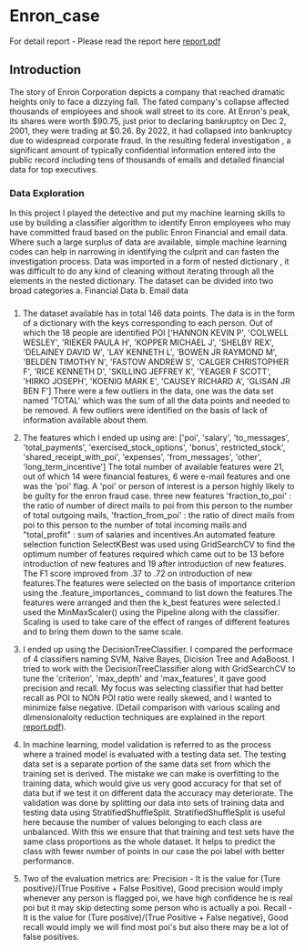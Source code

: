 # Enron_case 
For detail report - Please read the report here  [report.pdf](https://github.com/rajuzumaki2207/Enron_case/blob/master/Enron_poi_indentifier_report.pdf)
## Introduction
The story of Enron Corporation depicts a company that reached dramatic heights only to face a dizzying fall. The fated company's collapse affected thousands of employees and shook wall street to its core. At Enron's peak, its shares were worth $90.75, just prior to declaring bankruptcy on Dec 2, 2001, they were trading at $0.26. By 2022, it had collapsed into bankruptcy due to widespread corporate fraud. In the resulting federal investigation , a significant amount of typically confidential information entered into the public record including tens of thousands of emails and detailed financial data for top executives.

### Data Exploration
In this project I played the detective and put my machine learning skills to use by building a classifier algorithm to identify Enron employees who may have committed fraud based on the public Enron Financial and email data. Where such a large surplus of data are available, simple machine learning codes can help in narrowing in identifying the culprit and can fasten the investigation process.
Data was imported in a form of nested dictionary , it was difficult to do any kind of cleaning without iterating through all the elements in the nested dictionary. The dataset can be divided into two broad categories a. Financial Data  b. Email data


### 

1. The dataset available has in total 146 data points. The data is in the form of a dictionary with the keys corresponding to each person. Out of which the 18 people are identified POI ['HANNON KEVIN P', 'COLWELL WESLEY', 'RIEKER PAULA H', 'KOPPER MICHAEL J', 'SHELBY REX', 'DELAINEY DAVID W', 'LAY KENNETH L', 'BOWEN JR RAYMOND M', 'BELDEN TIMOTHY N', 'FASTOW ANDREW S', 'CALGER CHRISTOPHER F', 'RICE KENNETH D', 'SKILLING JEFFREY K', 'YEAGER F SCOTT', 'HIRKO JOSEPH', 'KOENIG MARK E', 'CAUSEY RICHARD A', 'GLISAN JR BEN F'] There were a few outliers in the data, one was the data set named 'TOTAL' which was the sum of all the data points and needed to be removed. A few outliers were identified on the basis of lack of information available about them.
2. The features which I ended up using are: ['poi', 'salary', 'to_messages', 'total_payments', 'exercised_stock_options', 'bonus', restricted_stock', 'shared_receipt_with_poi', 'expenses', 'from_messages', 'other', 'long_term_incentive'] The total number of available features were 21, out of which 14 were financial features, 6 were e-mail features and one was the 'poi' flag. A 'poi' or person of interest is a person highly likely to be guilty for the enron fraud case. three new features 'fraction_to_poi' : the ratio of number of direct mails to poi from this person to the number of total outgoing mails,  'fraction_from_poi' : the ratio of direct mails from poi to this person  to the number of total incoming mails and "total_profit" : sum of salaries and incentives.An automated feature selection function SelectKBest was used using GridSearchCV to find the optimum number of features required which came out to be 13 before introduction of new features and 19 after introduction of new features. The F1 score improved from .37 to .72 on introduction of new features.The features were selected on the basis of importance criterion using the .feature_importances_ command to list down the features.The features were arranged and then the k_best features were selected.I used the MinMaxScaler() using the Pipeline along with the classifier. Scaling is used to take care of the effect of ranges of different features and to bring them down to the same scale.

3. I ended up using the DecisionTreeClassifier. I compared the performace of 4 classifiers naming SVM, Naive Bayes, Dicision Tree and AdaBoost. I tried to work with the DecisionTreeClassifier along with GridSearchCV to tune the 'criterion', 'max_depth' and 'max_features', it gave good precision and recall. My focus was selecting classifier that had better recall as POI to NON POI ratio were really skewed, and I wanted to minimize false negative. (Detail comparison with various scaling and dimensionaloity reduction techniques are explained in the report [report.pdf](https://github.com/rajuzumaki2207/Enron_case/blob/master/Enron_poi_indentifier_report.pdf)).

4. In machine learning, model validation is referred to as the process where a trained model is evaluated with a testing data set. The testing data set is a separate portion of the same data set from which the training set is derived. The mistake we can make is overfitting to the training data, which would give us very good accuracy for that set of data but if we test it on different data the accuracy may deteriorate. The validation was done by splitting our data into sets of training data and testing data using StratifiedShuffleSplit. StratifiedShuffleSplit is useful here because the number of values belonging to each class are unbalanced. With this we ensure that that training and test sets have the same class proportions as the whole dataset. It helps to predict the class with fewer number of points in our case the poi label with better performance.

5. Two of the evaluation metrics are: Precision - It is the value for (Ture positive)/(True Positive + False Positive), Good precision would imply whenever any person is flagged poi, we have high confidence he is real poi but it may skip detecting some person who is actually a poi. Recall - It is the value for (Ture positive)/(True Positive + False negative), Good recall would imply we will find most poi's but also there may be a lot of false positives.
